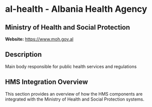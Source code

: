 # al-health - Albania Health Agency

## Ministry of Health and Social Protection

**Website:** https://www.moh.gov.al

## Description

Main body responsible for public health services and regulations

## HMS Integration Overview

This section provides an overview of how the HMS components are integrated with the Ministry of Health and Social Protection systems.
